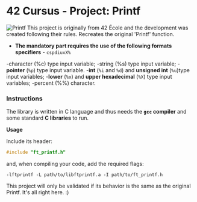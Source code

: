 # 42 Cursus - Project: Printf
<img src="https://game.42sp.org.br/static/assets/achievements/ft_printfe.png" alt="Printf">
This project is originally from 42 École and the development was created following their rules. Recreates the original 'Printf' function.

* **The mandatory part requires the use of the following formats specifiers** - `cspdiuxX%`

-character (%c) type input variable;
-string (%s) type input variable;
-**pointer** (`%p`) type input variable.
-**int** (`%i` and `%d`) and **unsigned int** (`%u`)type input variables;
-**lower** (`%x`) and **upper hexadecimal** (`%X`) type input variables;
-percent (%%) character.

### Instructions

The library is written in C language and thus needs the **`gcc` compiler** and some standard **C libraries** to run.

**Usage**

Include its header:

```C
#include "ft_printf.h"
```

and, when compiling your code, add the required flags:

```shell
-lftprintf -L path/to/libftprintf.a -I path/to/ft_printf.h
```

This project will only be validated if its behavior is the same as the original Printf. It's all right here. :)
